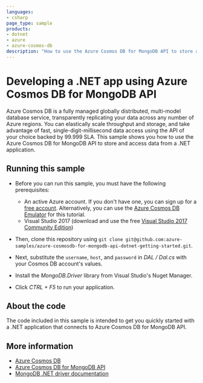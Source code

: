 ```yaml
---
languages:
- csharp
page_type: sample
products:
- dotnet
- azure
- azure-cosmos-db
description: "How to use the Azure Cosmos DB for MongoDB API to store and access data from a .NET application."
---
```


# Developing a .NET app using Azure Cosmos DB for MongoDB API
Azure Cosmos DB is a fully managed globally distributed, multi-model database service, transparently replicating your data across any number of Azure regions. You can elastically scale throughput and storage, and take advantage of fast, single-digit-millisecond data access using the API of your choice backed by 99.999 SLA. This sample shows you how to use the Azure Cosmos DB for MongoDB API to store and access data from a .NET application.

## Running this sample

* Before you can run this sample, you must have the following prerequisites:

   * An active Azure account. If you don't have one, you can sign up for a [free account](https://azure.microsoft.com/free/). Alternatively, you can use the [Azure Cosmos DB Emulator](https://azure.microsoft.com/documentation/articles/documentdb-nosql-local-emulator) for this tutorial.
   * Visual Studio 2017 (download and use the free [Visual Studio 2017 Community Edition](https://www.visualstudio.com/downloads/))

* Then, clone this repository using `git clone git@github.com:azure-samples/azure-cosmosdb-for-mongodb-api-dotnet-getting-started.git`.

* Next, substitute the `username`, `host`, and `password` in *DAL / Dal.cs* with your Cosmos DB account's values. 

* Install the *MongoDB.Driver* library from Visual Studio's Nuget Manager.

* Click *CTRL + F5* to run your application.

## About the code
The code included in this sample is intended to get you quickly started with a .NET application that connects to Azure Cosmos DB for MongoDB API.

## More information

- [Azure Cosmos DB](https://docs.microsoft.com/azure/cosmos-db/introduction)
- [Azure Cosmos DB for MongoDB API](https://docs.microsoft.com/en-us/azure/cosmos-db/mongodb-introduction)
- [MongoDB .NET driver documentation](http://mongodb.github.io/mongo-csharp-driver/)
